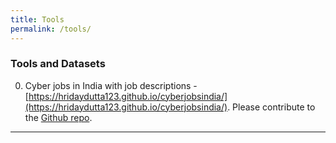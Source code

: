 ```yaml
---
title: Tools
permalink: /tools/
---
```

### Tools and Datasets
0. Cyber jobs in India with job descriptions - [https://hridaydutta123.github.io/cyberjobsindia/](https://hridaydutta123.github.io/cyberjobsindia/). Please contribute to the [Github repo](https://github.com/hridaydutta123/cyberjobsindia).

<hr>

